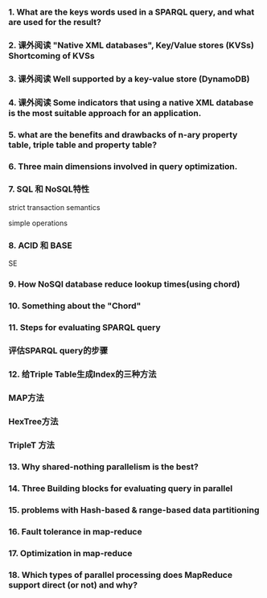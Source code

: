 ### 1. What are the keys words used in a SPARQL query, and what are used for the result?



### 2. 课外阅读 "Native XML databases", Key/Value stores (KVSs) Shortcoming of KVSs



### 3. 课外阅读 Well supported by a key-value store (DynamoDB)



### 4. 课外阅读 Some indicators that using a native XML database is the most suitable approach for an application.



### 5. what are the benefits and drawbacks of n-ary property table, triple table and property table?





### 6. Three main dimensions involved in query optimization.



### 7. SQL 和 NoSQL特性

strict transaction semantics

simple operations



### 8. ACID 和 BASE



SE



### 9. How NoSQl database reduce lookup times(using chord)





### 10. Something about the "Chord"





### 11. Steps for evaluating SPARQL query

### 评估SPARQL query的步骤





### 12. 给Triple Table生成Index的三种方法



### MAP方法



### HexTree方法



### TripleT 方法





### 13. Why shared-nothing parallelism is the best?





### 14. Three Building blocks for evaluating query in parallel





### 15. problems with Hash-based & range-based data partitioning





### 16. Fault tolerance in map-reduce





### 17. Optimization in map-reduce





### 18. Which types of parallel processing does MapReduce support direct (or not) and why?

